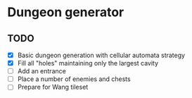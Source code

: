 # Dungeon generator

## TODO
- [x] Basic dungeon generation with cellular automata strategy
- [x] Fill all "holes" maintaining only the largest cavity
- [ ] Add an entrance
- [ ] Place a number of enemies and chests
- [ ] Prepare for Wang tileset

